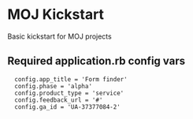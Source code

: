 # MOJ Kickstart

Basic kickstart for MOJ projects

## Required application.rb config vars

```
  config.app_title = 'Form finder'
  config.phase = 'alpha'
  config.product_type = 'service'
  config.feedback_url = '#'
  config.ga_id = 'UA-37377084-2'